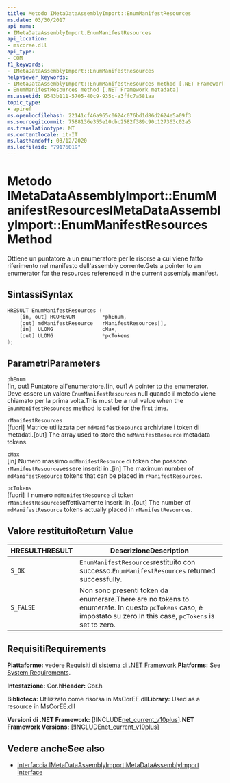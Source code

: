 ```yaml
---
title: Metodo IMetaDataAssemblyImport::EnumManifestResources
ms.date: 03/30/2017
api_name:
- IMetaDataAssemblyImport.EnumManifestResources
api_location:
- mscoree.dll
api_type:
- COM
f1_keywords:
- IMetaDataAssemblyImport::EnumManifestResources
helpviewer_keywords:
- IMetaDataAssemblyImport::EnumManifestResources method [.NET Framework metadata]
- EnumManifestResources method [.NET Framework metadata]
ms.assetid: 9543b111-5705-40c9-935c-a3ffc7a581aa
topic_type:
- apiref
ms.openlocfilehash: 22141cf46a965c0624c076bd1d86d2624e5a09f3
ms.sourcegitcommit: 7588136e355e10cbc2582f389c90c127363c02a5
ms.translationtype: MT
ms.contentlocale: it-IT
ms.lasthandoff: 03/12/2020
ms.locfileid: "79176019"
---
```

# <a name="imetadataassemblyimportenummanifestresources-method"></a><span data-ttu-id="f3281-102">Metodo IMetaDataAssemblyImport::EnumManifestResources</span><span class="sxs-lookup"><span data-stu-id="f3281-102">IMetaDataAssemblyImport::EnumManifestResources Method</span></span>
<span data-ttu-id="f3281-103">Ottiene un puntatore a un enumeratore per le risorse a cui viene fatto riferimento nel manifesto dell'assembly corrente.</span><span class="sxs-lookup"><span data-stu-id="f3281-103">Gets a pointer to an enumerator for the resources referenced in the current assembly manifest.</span></span>  
  
## <a name="syntax"></a><span data-ttu-id="f3281-104">Sintassi</span><span class="sxs-lookup"><span data-stu-id="f3281-104">Syntax</span></span>  
  
```cpp  
HRESULT EnumManifestResources (  
    [in, out] HCORENUM         *phEnum,
    [out] mdManifestResource   rManifestResources[],
    [in]  ULONG                cMax,
    [out] ULONG                *pcTokens  
);
```  
  
## <a name="parameters"></a><span data-ttu-id="f3281-105">Parametri</span><span class="sxs-lookup"><span data-stu-id="f3281-105">Parameters</span></span>  
 `phEnum`  
 <span data-ttu-id="f3281-106">[in, out] Puntatore all'enumeratore.</span><span class="sxs-lookup"><span data-stu-id="f3281-106">[in, out] A pointer to the enumerator.</span></span> <span data-ttu-id="f3281-107">Deve essere un valore `EnumManifestResources` null quando il metodo viene chiamato per la prima volta.</span><span class="sxs-lookup"><span data-stu-id="f3281-107">This must be a null value when the `EnumManifestResources` method is called for the first time.</span></span>  
  
 `rManifestResources`  
 <span data-ttu-id="f3281-108">[fuori] Matrice utilizzata per `mdManifestResource` archiviare i token di metadati.</span><span class="sxs-lookup"><span data-stu-id="f3281-108">[out] The array used to store the `mdManifestResource` metadata tokens.</span></span>  
  
 `cMax`  
 <span data-ttu-id="f3281-109">[in] Numero massimo `mdManifestResource` di token che possono `rManifestResources`essere inseriti in .</span><span class="sxs-lookup"><span data-stu-id="f3281-109">[in] The maximum number of `mdManifestResource` tokens that can be placed in `rManifestResources`.</span></span>  
  
 `pcTokens`  
 <span data-ttu-id="f3281-110">[fuori] Il numero `mdManifestResource` di token `rManifestResources`effettivamente inseriti in .</span><span class="sxs-lookup"><span data-stu-id="f3281-110">[out] The number of `mdManifestResource` tokens actually placed in `rManifestResources`.</span></span>  
  
## <a name="return-value"></a><span data-ttu-id="f3281-111">Valore restituito</span><span class="sxs-lookup"><span data-stu-id="f3281-111">Return Value</span></span>  
  
|<span data-ttu-id="f3281-112">HRESULT</span><span class="sxs-lookup"><span data-stu-id="f3281-112">HRESULT</span></span>|<span data-ttu-id="f3281-113">Descrizione</span><span class="sxs-lookup"><span data-stu-id="f3281-113">Description</span></span>|  
|-------------|-----------------|  
|`S_OK`|<span data-ttu-id="f3281-114">`EnumManifestResources`restituito con successo.</span><span class="sxs-lookup"><span data-stu-id="f3281-114">`EnumManifestResources` returned successfully.</span></span>|  
|`S_FALSE`|<span data-ttu-id="f3281-115">Non sono presenti token da enumerare.</span><span class="sxs-lookup"><span data-stu-id="f3281-115">There are no tokens to enumerate.</span></span> <span data-ttu-id="f3281-116">In questo `pcTokens` caso, è impostato su zero.</span><span class="sxs-lookup"><span data-stu-id="f3281-116">In this case, `pcTokens` is set to zero.</span></span>|  
  
## <a name="requirements"></a><span data-ttu-id="f3281-117">Requisiti</span><span class="sxs-lookup"><span data-stu-id="f3281-117">Requirements</span></span>  
 <span data-ttu-id="f3281-118">**Piattaforme:** vedere [Requisiti di sistema di .NET Framework](../../../../docs/framework/get-started/system-requirements.md).</span><span class="sxs-lookup"><span data-stu-id="f3281-118">**Platforms:** See [System Requirements](../../../../docs/framework/get-started/system-requirements.md).</span></span>  
  
 <span data-ttu-id="f3281-119">**Intestazione:** Cor.h</span><span class="sxs-lookup"><span data-stu-id="f3281-119">**Header:** Cor.h</span></span>  
  
 <span data-ttu-id="f3281-120">**Biblioteca:** Utilizzato come risorsa in MsCorEE.dll</span><span class="sxs-lookup"><span data-stu-id="f3281-120">**Library:** Used as a resource in MsCorEE.dll</span></span>  
  
 <span data-ttu-id="f3281-121">**Versioni di .NET Framework:** [!INCLUDE[net_current_v10plus](../../../../includes/net-current-v10plus-md.md)]</span><span class="sxs-lookup"><span data-stu-id="f3281-121">**.NET Framework Versions:** [!INCLUDE[net_current_v10plus](../../../../includes/net-current-v10plus-md.md)]</span></span>  
  
## <a name="see-also"></a><span data-ttu-id="f3281-122">Vedere anche</span><span class="sxs-lookup"><span data-stu-id="f3281-122">See also</span></span>

- [<span data-ttu-id="f3281-123">Interfaccia IMetaDataAssemblyImport</span><span class="sxs-lookup"><span data-stu-id="f3281-123">IMetaDataAssemblyImport Interface</span></span>](../../../../docs/framework/unmanaged-api/metadata/imetadataassemblyimport-interface.md)

